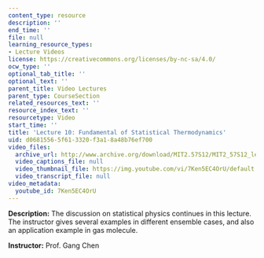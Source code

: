 ```yaml
---
content_type: resource
description: ''
end_time: ''
file: null
learning_resource_types:
- Lecture Videos
license: https://creativecommons.org/licenses/by-nc-sa/4.0/
ocw_type: ''
optional_tab_title: ''
optional_text: ''
parent_title: Video Lectures
parent_type: CourseSection
related_resources_text: ''
resource_index_text: ''
resourcetype: Video
start_time: ''
title: 'Lecture 10: Fundamental of Statistical Thermodynamics'
uid: d0681556-5f61-3320-f3a1-8a48b76ef700
video_files:
  archive_url: http://www.archive.org/download/MIT2.57S12/MIT2_57S12_lec10_300k.mp4
  video_captions_file: null
  video_thumbnail_file: https://img.youtube.com/vi/7Ken5EC4OrU/default.jpg
  video_transcript_file: null
video_metadata:
  youtube_id: 7Ken5EC4OrU
---
```


**Description:** The discussion on statistical physics continues in this lecture. The instructor gives several examples in different ensemble cases, and also an application example in gas molecule.

**Instructor:** Prof. Gang Chen

